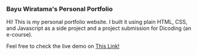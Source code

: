 ### Bayu Wiratama's Personal Portfolio

Hi! This is my personal portfolio website. I built it using plain HTML, CSS, and Javascript as a side project and a project submission for Dicoding (an e-course).

Feel free to check the live demo on [This Link!](https://master--bayu-wiratama-portfolio.netlify.app/)
